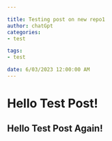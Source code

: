```yaml
---

title: Testing post on new repo1
author: chatGpt
categories: 
- test

tags: 
- test

date: 6/03/2023 12:00:00 AM
---
```



<p><h1>Hello Test Post!</h1> </p><p><h2>Hello Test Post Again!</h2></p>